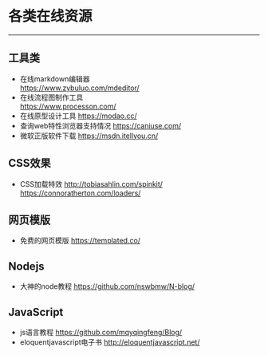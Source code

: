 # 各类在线资源


---

## 工具类 ##

 - 在线markdown编辑器  
    https://www.zybuluo.com/mdeditor/
 - 在线流程图制作工具  
    https://www.processon.com/
 - 在线原型设计工具
    https://modao.cc/
 - 查询web特性浏览器支持情况
    https://caniuse.com/
 - 微软正版软件下载
    https://msdn.itellyou.cn/

## CSS效果 ##

 - CSS加载特效
    http://tobiasahlin.com/spinkit/
    https://connoratherton.com/loaders/

## 网页模版 ##

 - 免费的网页模版
 https://templated.co/


## Nodejs ##

 - 大神的node教程
 https://github.com/nswbmw/N-blog/

## JavaScript ##

 - js语言教程
 https://github.com/mqyqingfeng/Blog/
 - eloquentjavascript电子书
 http://eloquentjavascript.net/
